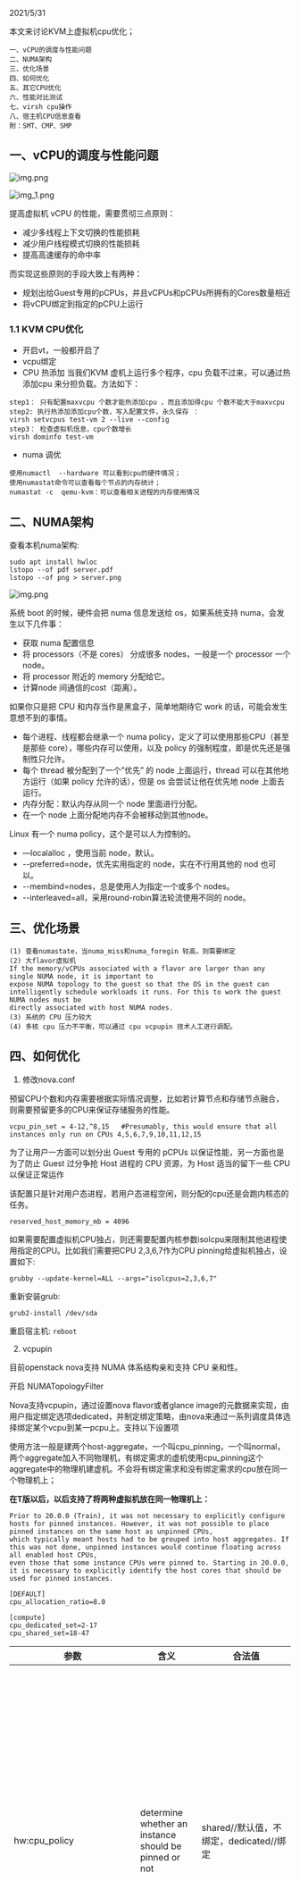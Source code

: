 2021/5/31本文来讨论KVM上虚拟机cpu优化；```一、vCPU的调度与性能问题二、NUMA架构三、优化场景四、如何优化五、其它CPU优化六、性能对比测试七、virsh cpu操作八、宿主机CPU信息查看附：SMT、CMP、SMP```## 一、vCPU的调度与性能问题![img.png](../openstack-nova/images/img.png)![img_1.png](../openstack-nova/images/img_1.png)提高虚拟机 vCPU 的性能，需要贯彻三点原则：- 减少多线程上下文切换的性能损耗- 减少用户线程模式切换的性能损耗- 提高高速缓存的命中率而实现这些原则的手段大致上有两种：- 规划出给Guest专用的pCPUs，并且vCPUs和pCPUs所拥有的Cores数量相近- 将vCPU绑定到指定的pCPU上运行### 1.1 KVM CPU优化- 开启vt，一般都开启了- vcpu绑定- CPU 热添加当我们KVM 虚机上运行多个程序，cpu 负载不过来，可以通过热添加cpu 来分担负载。方法如下：```step1： 只有配置maxvcpu 个数才能热添加cpu ，而且添加得cpu 个数不能大于maxvcpustep2: 执行热添加添加cpu个数，写入配置文件，永久保存 ：virsh setvcpus test-vm 2 --live --configstep3： 检查虚拟机信息，cpu个数增长virsh dominfo test-vm```- numa 调优```使用numactl  --hardware 可以看到cpu的硬件情况；使用numastat命令可以查看每个节点的内存统计；numastat -c  qemu-kvm：可以查看相关进程的内存使用情况```## 二、NUMA架构查看本机numa架构:```sudo apt install hwloclstopo --of pdf server.pdflstopo --of png > server.png```![img.png](../openstack-nova/images/img_2.png)系统 boot 的时候，硬件会把 numa 信息发送给 os，如果系统支持 numa，会发生以下几件事：- 获取 numa 配置信息- 将 processors（不是 cores） 分成很多 nodes，一般是一个 processor 一个 node。- 将 processor 附近的 memory 分配给它。- 计算node 间通信的cost（距离）。如果你只是把 CPU 和内存当作是黑盒子，简单地期待它 work 的话，可能会发生意想不到的事情。- 每个进程、线程都会继承一个 numa policy，定义了可以使用那些CPU（甚至是那些 core），哪些内存可以使用，以及 policy 的强制程度，即是优先还是强制性只允许。- 每个 thread 被分配到了一个”优先” 的 node 上面运行，thread 可以在其他地方运行（如果 policy 允许的话），但是 os 会尝试让他在优先地 node 上面去运行。- 内存分配：默认内存从同一个 node 里面进行分配。- 在一个 node 上面分配地内存不会被移动到其他node。Linux 有一个 numa policy，这个是可以人为控制的。- —localalloc ，使用当前 node，默认。- --preferred=node，优先实用指定的 node，实在不行用其他的 nod 也可以。- --membind=nodes，总是使用人为指定一个或多个 nodes。- --interleaved=all，采用round-robin算法轮流使用不同的 node。## 三、优化场景```(1) 查看numastate，当numa_miss和numa_foregin 较高，则需要绑定(2) 大flavor虚拟机If the memory/vCPUs associated with a flavor are larger than any single NUMA node, it is important to expose NUMA topology to the guest so that the OS in the guest can intelligently schedule workloads it runs. For this to work the guest NUMA nodes must bedirectly associated with host NUMA nodes.(3) 系统的 CPU 压力较大(4) 多核 cpu 压力不平衡，可以通过 cpu vcpupin 技术人工进行调配。```## 四、如何优化1. 修改nova.conf预留CPU个数和内存需要根据实际情况调整，比如若计算节点和存储节点融合，则需要预留更多的CPU来保证存储服务的性能。`vcpu_pin_set = 4-12,^8,15   #Presumably, this would ensure that all instances only run on CPUs 4,5,6,7,9,10,11,12,15`为了让用户一方面可以划分出 Guest 专用的 pCPUs 以保证性能，另一方面也是为了防止 Guest 过分争抢 Host 进程的 CPU 资源，为 Host 适当的留下一些 CPU 以保证正常运作该配置只是针对用户态进程，若用户态进程空闲，则分配的cpu还是会跑内核态的任务。`reserved_host_memory_mb = 4096`如果需要配置虚拟机CPU独占，则还需要配置内核参数isolcpu来限制其他进程使用指定的CPU。比如我们需要把CPU 2,3,6,7作为CPU pinning给虚拟机独占，设置如下:`grubby --update-kernel=ALL --args="isolcpus=2,3,6,7"`重新安装grub:`grub2-install /dev/sda`重启宿主机: `reboot`2. vcpupin目前openstack nova支持 NUMA 体系结构亲和支持 CPU 亲和性。开启 NUMATopologyFilterNova支持vcpupin，通过设置nova flavor或者glance image的元数据来实现，由用户指定绑定选项dedicated，并制定绑定策略，由nova来通过一系列调度具体选择绑定某个vcpu到某一pcpu上。支持以下设置项使用方法一般是建两个host-aggregate，一个叫cpu_pinning，一个叫normal，两个aggregate加入不同物理机，有绑定需求的虚机使用cpu_pinning这个aggregate中的物理机建虚机。不会将有绑定需求和没有绑定需求的cpu放在同一个物理机上；**在T版以后，以后支持了将两种虚拟机放在同一物理机上：**```Prior to 20.0.0 (Train), it was not necessary to explicitly configure hosts for pinned instances. However, it was not possible to place pinned instances on the same host as unpinned CPUs,which typically meant hosts had to be grouped into host aggregates. If this was not done, unpinned instances would continue floating across all enabled host CPUs,even those that some instance CPUs were pinned to. Starting in 20.0.0, it is necessary to explicitly identify the host cores that should be used for pinned instances.[DEFAULT]cpu_allocation_ratio=8.0[compute]cpu_dedicated_set=2-17cpu_shared_set=18-47```| 参数 | 含义 |  合法值 | NOTE | |-----|-----|---------|------|| hw:cpu_policy | determine whether an instance should be pinned or not  | shared//默认值，不绑定，dedicated//绑定 | shared: 不独占 pCPU 策略，允许 vCPUs 在不同的 pCPUs 间浮动，尽管 vCPUs 受到 NUMA node 的限制也是如此。 dedicated: 独占 pCPU 策略，Guest 的 vCPUs 将会严格的 pinned 到 pCPUs 的集合中。在没有明确配置 Guest NUMA Topology 的情况下，Nova 会将每个 vCPU 都作为一个 Socket 中的一个 Core；如果已经明确的配置了 Guest NUMA Topology 的话，那么虚拟机就会严格按照 Guest NUMA Topology 和 Host NUMA Topology 的映射关系将 vCPUs pinned to pCPUs，pCPUs 可能是一个 Core 或是一个 Thread，根据 Host 实际的处理器体系结构以及 CPU-THREAD-POLICY 来共同决定。此时的 CPU overcommit ratio 为 1.0（不支持 CPU 超配），避免 vCPU 的数量大于 Core 的数量导致的线程上下文切换损耗。 || hw:cpu_thread_policy | Customizing instance CPU thread pinning policies | prefer/isolate/require | prefer (default)：如果 Host 开启了超线程，则 vCPU 优先选择在 Siblings Thread 中运行，即所有的 vCPU 都只会考虑 siblings。例如：4 个逻辑核属于同一 NUMA，其中 CPU1 和 CPU2 属于相同物理核，CPU3 和 CPU4 属于不同的物理核，若此时创建一个 Flavor vCPU 为 4 的云主机会创建失败，因为 siblings 只有 [set([1, 2])]；否则，vCPU 优先选择在 Core 上运行。isolate（vCPU 性能最好）：vCPU 必须绑定到 Core 上。如果 Host 没有开启超线程，则理所当然会将 vCPU 绑定到 Core 上；相反，如果 Host 开启了超线程，则 vCPU 会被绑定到 Siblings Thread 的一个 Thread 中，并且其他的 vCPU 不会再被分配到该 Core 上，相当于 vCPU 独占一个 Core，避免 Siblings Thread 竞争。require（vCPU 数量最多）：vCPU 必须绑定到 Thread 上。Host 必须开启超线程，每个 vCPU 都会被绑定到 Thread 上，直到 Thread 用完为止。如果没有开启的话，那么该 Host 不会出现在 Nova Scheduler 的调度名单中。| hw:emulator_threads_policy | Customizing instance emulator thread pinning policies  | |for things like real-time instances, it may not be acceptable for emulator thread to steal time from instance CPUs. | | hw:numa_nodes=1/2|  To restrict an instance's vCPUs to a single host NUMA node | | Customizing instance NUMA placement policies ||hw:numa_mem | | | || hw:numa_cpus.N |  | | || hw:cpu_sockets hw:cpu_threads hw:cpu_cores | | |  Customizing instance CPU topologies || <vcpusched vcpus="0-3" scheduler="fifo" priority="1"/> | | | set_vcpu_realtime_scheduler create these elements for real-time instances and 'fifo' is the only scheduler policy we currently support |Note:It is not currently possible to request ``PCPU`` and ``VCPU`` resources in the same instance```openstack flavor set  dixiaoli-flavor  --property hw:cpu_policy=dedicated/share --property hw:cpu_thread_policy=isolate/prefer/requireopenstack flavor set --property hw:numa_nodes=1 dixiaoli-flavor  //To restrict an instance's vCPUs to a single host NUMA nodeopenstack flavor set --property hw:numa_nodes=2 dixiaoli-flavor // To force an instance's vCPUs to spread across two host NUMA nodesopenstack flavor set dixiaoli-flavor --property hw:numa_mem.0=215openstack flavor set dixiaoli-flavor --property hw:cpu_max_sockets=1```创建出来vcpu 绑定的guest vm，xml如下：```<vcpu placement='static' cpuset='2-3'>2</vcpu>      <cputune>        <vcpupin vcpu='0' cpuset='2'/>        <vcpupin vcpu='1' cpuset='3'/>      </cputune>```![img.png](../openstack-nova/images/img_4.png)![img.png](../openstack-nova/images/img_5.png)NOTE 1：只有设定 `hw:cpu_policy=dedicated` 时，`hw:cpu_thread_policy` 才会生效。后者设定的是 vCPU pinning to pCPU 的策略。NOTE 2：如果 pinned（isolate） 和 unpinned 的虚拟机运行在同一个 compute node，则会发生 CPU 竞争，因为 unpinned 的虚拟机不会考虑到 pinned 虚拟机的资源需求，由于 Cache 的影响，这将会严重的影响进行了 CPU 绑定的虚拟机的性能，尤其当两者同处一个 NUMA 节点时。所以，应该使用 Host Aggregate 来区分开 pinned 和 unpinned 的虚拟机，退一步来说，最起码也应该让两者运行在不同的 NUMA 节点上。而且如果一个 compute node 上运行的全是 pinned 虚拟机，那么这个 compute node 不建议配置超配比。NOTE 3：如果 cpu_thread_policy=prefer | require 时，Nova 的 Thread 分配策略是尽量先占满一个 Core，然后再使用下一个 Core 上的 Thread，尽量避免 Thread/Core 碎片影响到后面创建的虚拟机。查看cpupin情况：![img.png](../openstack-nova/images/img_3.png)3. vcpupin对迁移、疏散的影响## 五：其他cpu优化taskset和vcpupin区别Taskset是以task（也就是虚拟机）为单位，也就是以虚拟机上的所有cpu为一个单位，与物理机上的cpu进行绑定，它不能指定虚拟机上的某个vcpu与物理机上某个物理cpu进行绑定，其粒度较大。vcpupin命令就可以单独把虚拟机上的vcpu与物理机上的物理cpu进行绑定；isolcpu## 六、性能对比测试：**性能测试指标:**```top命令参数详解 https://www.cnblogs.com/jiahm/p/11867375.htmlload average: 1.15, 1.42, 1.44 — load average后面的三个数分别是1分钟、5分钟、15分钟的负载情况。load average数据是每隔5秒钟检查一次活跃的进程数，然后按特定算法计算出的数值。如果这个数除以逻辑CPU的数量，结果高于5的时候就表明系统在超负荷运转了。查看服务器上系统整体的CPU利用率，若大于90%，说明cpu的处理能力已经达到巅峰。查看各cpu的kernel time核user time，user time指的是系统非核心操作消耗的cpu时间，如果该值较高，说明cpu性能还有优化空间，通过算法优化、性能调优等方式可以进一步降低该值。vmstat一般vmstat工具的使用是通过两个数字参数来完成的，第一个参数是采样的时间间隔数，单位是秒，第二个参数是采样的次数，如r 表示运行队列(就是说多少个进程真的分配到CPU)，我测试的服务器目前CPU比较空闲，没什么程序在跑，当这个值超过了CPU数目，就会出现CPU瓶颈了。这个也和top的负载有关系，一般负载超过了3就比较高，超过了5就高，超过了10就不正常了，服务器的状态很危险。top的负载类似每秒的运行队列。如果运行队列过大，表示你的CPU很繁忙，一般会造成CPU使用率很高。b 表示阻塞的进程,这个不多说，进程阻塞，大家懂的。swpd 虚拟内存已使用的大小，如果大于0，表示你的机器物理内存不足了，如果不是程序内存泄露的原因，那么你该升级内存了或者把耗内存的任务迁移到其他机器。free   空闲的物理内存的大小，我的机器内存总共8G，剩余3415M。buff   Linux/Unix系统是用来存储，目录里面有什么内容，权限等的缓存，我本机大概占用300多Mcache cache直接用来记忆我们打开的文件,给文件做缓冲，我本机大概占用300多M(这里是Linux/Unix的聪明之处，把空闲的物理内存的一部分拿来做文件和目录的缓存，是为了提高 程序执行的性能，当程序使用内存时，buffer/cached会很快地被使用。)si  每秒从磁盘读入虚拟内存的大小，如果这个值大于0，表示物理内存不够用或者内存泄露了，要查找耗内存进程解决掉。我的机器内存充裕，一切正常。so  每秒虚拟内存写入磁盘的大小，如果这个值大于0，同上。bi  块设备每秒接收的块数量，这里的块设备是指系统上所有的磁盘和其他块设备，默认块大小是1024byte，我本机上没什么IO操作，所以一直是0，但是我曾在处理拷贝大量数据(2-3T)的机器上看过可以达到140000/s，磁盘写入速度差不多140M每秒bo 块设备每秒发送的块数量，例如我们读取文件，bo就要大于0。bi和bo一般都要接近0，不然就是IO过于频繁，需要调整。in 每秒CPU的中断次数，包括时间中断cs 每秒上下文切换次数，例如我们调用系统函数，就要进行上下文切换，线程的切换，也要进程上下文切换，这个值要越小越好，太大了，要考虑调低线程或者进程的数目,例如在apache和nginx这种web服务器中，我们一般做性能测试时会进行几千并发甚至几万并发的测试，选择web服务器的进程可以由进程或者线程的峰值一直下调，压测，直到cs到一个比较小的值，这个进程和线程数就是比较合适的值了。系统调用也是，每次调用系统函数，我们的代码就会进入内核空间，导致上下文切换，这个是很耗资源，也要尽量避免频繁调用系统函数。上下文切换次数过多表示你的CPU大部分浪费在上下文切换，导致CPU干正经事的时间少了，CPU没有充分利用，是不可取的。us 用户CPU时间，我曾经在一个做加密解密很频繁的服务器上，可以看到us接近100,r运行队列达到80(机器在做压力测试，性能表现不佳)。sy 系统CPU时间，如果太高，表示系统调用时间长，例如是IO操作频繁。id  空闲 CPU时间，一般来说，id + us + sy = 100,一般我认为id是空闲CPU使用率，us是用户CPU使用率，sy是系统CPU使用率。wt 等待IO CPU时间。```四、性能测试工具SPEC CPU2006```#!/bin/bashcd /root/cpu2006/./install.shecho "starting SPECCPU2006 at $(date)"source shrcbin/runspec --action=validate -o all -r 4 -c \ Example-linux64-amd64-gcc43.cfg allecho "SPECCPU2006 ends at $(date)"runspec脚本用到的参数中，--action=validate表示执行validate这个测试行为（包括编译、执行、结果检查、生成报告等步骤），-o all表示输出测试报告的文件格式为尽可能多的格式（包括html、pdf、text、csv、raw等），-r 4（等价于--rate --copies 4）表示本次将会使用4个并发进程执行rate类型的测试（这样可以最大限度地消耗分配的4个CPU线程资源），--config xx.cfg表示使用xx.cfg配置文件来运行本次测试，最后的all表示执行整型（int）和浮点型（fp）两种测试类型。runspec的参数比较多也比较复杂，可以参考其官方网站的文档[4]了解各个参数的细节。在执行完上面整合的测试脚本后，在SPEC CPU2006的主目录下的result目录中，就会出现关于本次运行测试的各种测试报告，本次示例使用的报告是HTML格式的CINT2006.001.ref.html（对整型的测试报告）和CFP2006.001.ref.html（对浮点型的测试报告）两个文件。在这两个报告文件中，在报告的第一部分中有总体的测试分数，在报告中部的结果表格中记录了各个具体的基准测试的得分情况。分别在非虚拟化的原生系统和KVM客户机系统执行SPEC CPU2006，然后对比它们的测试报告中的分数即可得到对KVM虚拟化环境中CPU虚拟化性能的评估。```## 七、virsh cpu操作```cpu-stats 宿主机和虚拟机cpu 运行时间状态[root@192.168.118.14 ~]#virsh cpu-stats centosCPU0:    cpu_time           131.344620748 seconds    vcpu_time           78.559064700 secondsCPU1:    cpu_time           145.769793063 seconds    vcpu_time           81.011781142 secondsCPU2:    cpu_time           132.633396527 seconds    vcpu_time           12.782286092 secondsCPU3:    cpu_time            49.708745382 seconds    vcpu_time           11.473885669 secondsTotal:    cpu_time           459.456555720 seconds    user_time            8.220000000 seconds    system_time         17.180000000 seconds   vcpucount 查看虚拟机 vcpu 的配置数量[root@192.168.118.14 ~]#virsh vcpucount centosmaximum      config         2maximum      live           2current      config         2current      live           2   vcpuinfo 查看 vcpu 详细信息，vcpu0 运行在宿主机的 cpu0 上。[root@192.168.118.14 ~]#virsh vcpuinfo cirrosVCPU:           0CPU:            3State:          runningCPU time:       8.1sCPU Affinity:   yyyy  vcpu 亲和性绑定使用 virsh vcpuinfo 命令查看实例 vcpu 和 物理 cpu 的对应关系[root@192.168.118.11 ~]#virsh vcpuinfo cirrosVCPU:           0CPU:            2State:          runningCPU time:       3.5sCPU Affinity:   yyyy  VCPU:           1CPU:            3State:          runningCPU time:       1.0sCPU Affinity:   yyyy可以发现， vcpu0 绑定到物理 cpu2 上， vcpu1 绑定到物理 cpu3 上。 使用 emulatorpin 命令可以查看虚拟机可以使用哪些物理逻辑 cpu[root@192.168.118.11 ~]#virsh emulatorpin cirrosemulator: CPU Affinity----------------------------------       *: 0-3宿主机本身有 4个 cpu。 意味着 cirros 虚拟机可以随意在这 4个cpu上切换。 在线绑定虚拟机 cpu可以强制将虚拟机绑定到一个 cpu 区间。例如，将虚拟机 cirros 的 vcpu 绑定在 1-3 区间调度。[root@192.168.118.11 ~]#virsh emulatorpin cirros 1-3[root@192.168.118.11 ~]#virsh emulatorpin cirrosemulator: CPU Affinity----------------------------------       *: 1-3这样，就绑定了虚拟机在 1-3 cpu 区间之类切换。 上面是为虚拟机设置一个物理 cpu 区间，如果要一对一绑定就需要使用 vcpupin[root@192.168.118.11 ~]#virsh vcpuinfo cirrosVCPU:           0CPU:            3State:          runningCPU time:       3.6sCPU Affinity:   yyyy  VCPU:           1CPU:            2State:          runningCPU time:       1.0sCPU Affinity:   yyyy  # 将vcpu0 绑定到 cpu0[root@192.168.118.11 ~]#virsh vcpupin cirros 0 0# 将 vcpu1 绑定到 cpu1[root@192.168.118.11 ~]#virsh vcpupin cirros 1 1[root@192.168.118.11 ~]#virsh vcpuinfo cirrosVCPU:           0CPU:            0State:          runningCPU time:       3.6sCPU Affinity:   y---  VCPU:           1CPU:            1State:          runningCPU time:       1.0sCPU Affinity:   -y--cpu 绑定技术原理：cpu绑定实际上是 Libvirt 通过 cgroup 来实现的，通过cgroup直接去绑定KVM 虚拟机进程。cgroup 不仅可以做 cpu 绑定，还可以限制虚拟机磁盘、网络资源控制。 动态调配 vcpu 个数（可增大不可减少） 在 kvm 中可动态的调整 vcpu 的个数，简单理解就是，设置一个 vcpu 最大值，这个最大值肯定是要大于当前 vcpu 数量的，然后就可以在 当前 vcpu 数量和 设置的最大vcpu数量之间 动态的调整 vcpu 的个数，如下示例演示：（1）在虚拟机关闭的情况下，调整 vcpu 最大支持的数目[root@192.168.118.14 ~]#virsh list --allId    Name                           State----------------------------------------------------76    centos                         running-     cirros                         shut off   # 查看虚拟机 cirros 目前主机信息[root@192.168.118.14 ~]#virsh dominfo cirrosId:             -Name:           cirrosUUID:           b7acba73-f70c-4c59-b144-cc20a7665ad4OS Type:        hvmState:          shut offCPU(s):         1Max memory:     1048576 KiBUsed memory:    0 KiBPersistent:     yesAutostart:      disableManaged save:   noSecurity model: selinuxSecurity DOI:   0  # 关机状态下修改虚拟机 cirros 最大支持的 vcpu 个数[root@192.168.118.14 ~]#virsh setvcpus cirros --maximum 4 --config   （2）开机状态下动态的调整 vcpu 的数目# 开启虚拟机[root@192.168.118.14 ~]#virsh start cirrosDomain cirros started  # 查看开机 虚拟机 cirros 主机信息[root@192.168.118.14 ~]#virsh dominfo cirrosId:             89Name:           cirrosUUID:           b7acba73-f70c-4c59-b144-cc20a7665ad4OS Type:        hvmState:          runningCPU(s):         1CPU time:       8.0sMax memory:     1048576 KiBUsed memory:    1048576 KiBPersistent:     yesAutostart:      disableManaged save:   noSecurity model: selinuxSecurity DOI:   0Security label: system_u:system_r:svirt_t:s0:c123,c791 (permissive)  # 动态调整 vcpu 为 2[root@192.168.118.14 ~]#virsh setvcpus cirros 2  # 查看调整 vcpu 是否成功[root@192.168.118.14 ~]#virsh dominfo cirrosId:             89Name:           cirrosUUID:           b7acba73-f70c-4c59-b144-cc20a7665ad4OS Type:        hvmState:          runningCPU(s):         2CPU time:       20.7sMax memory:     1048576 KiBUsed memory:    1048576 KiBPersistent:     yesAutostart:      disableManaged save:   noSecurity model: selinuxSecurity DOI:   0Security label: system_u:system_r:svirt_t:s0:c123,c791 (permissive) 或者通过文件查看cpu绑定信息ps -ef |grep 6f59croot@controller1:~/deploy# cat  /proc/19811/task/19811/status   | grep CpusCpus_allowed:   ffff,ffffffffCpus_allowed_list:  0-47```## 八、宿主机cpu信息查看```dmesg | grep -i numa // 查看是否支持numacat /proc/cpuinfo |grep "physical id"|sort |uniq|wc -l //查看物理cpucat /proc/cpuinfo |grep "processor"|wc -l   //查看逻辑cpucat /proc/cpuinfo |grep "cores"|uniq   //查看单个cpu核数 lscpu // 查看宿主机cpu资源virsh nodeinfo //查看宿主机资源virsh capabilities //查看宿主机mpstat -P ALL //查看cpu负载 apt install sysstatnumactl --hardware //查看当前物理服务器的 NUMA 拓扑numastat //查看numa运行情况```## 附：SMT、CMP、SMP```（1）SMT，同时多线程Simultaneous multithreading，简称SMT。SMT可通过复制处理器上的结构状态，让同一个处理器上的多个线程同步执行并共享处理器的执行资源，可最大限度地实现宽发射、乱序的超标量处理，提高处理器运算部件的利用率，缓和由于数据相关或Cache未命中带来的访问内存延时。当没有多个线程可用时，SMT处理器几乎和传统的宽发射超标量处理器一样。SMT最具吸引力的是只需小规模改变处理器核心的设计，几乎不用增加额外的成本就可以显著地提升效能。多线程技术则可以为高速的运算核心准备更多的待处理数据，减少运算核心的闲置时间。这对于桌面低端系统来说无疑十分具有吸引力。Intel从3.06GHz Pentium 4开始，所有处理器都将支持SMT技术。 Intel的hyper-threading其实就是 two-thread SMT.（2）CMP, 片上多处理器（Chip multiprocessors，简称CMP）CMP是由美国斯坦福大学提出的，其思想是将大规模并行处理器中的SMP（对称多处理器）集成到同一芯片内，各个处理器并行执行不同的进程。与CMP比较， SMT处理器结构的灵活性比较突出。但是，当半导体工艺进入0.18微米以后，线延时已经超过了门延迟，要求微处理器的设计通过划分许多规模更小、局部性更好的基本单元结构来进行。相比之下，由于CMP结构已经被划分成多个处理器核来设计，每个核都比较简单，有利于优化设计，因此更有发展前途。目前，IBM 的Power 4芯片和Sun的 MAJC5200芯片都采用了CMP结构。多核处理器可以在处理器内部共享缓存，提高缓存利用率，同时简化多处理器系统设计的复杂度。（3）SMP，对称多处理器（Symmetric Multi-Processors，简称SMP）是指在一个计算机上汇集了一组处理器(多CPU),各CPU之间共享内存子系统以及总线结构。在这种技术的支持下，一个服务器系统可以同时运行多个处理器，并共享内存和其他的主机资源。像双至强，也就是我们所说的二路，这是在对称处理器系统中最常见的一种（至强MP可以支持到四路，AMD Opteron可以支持1-8路）。也有少数是16路的。但是一般来讲，SMP结构的机器可扩展性较差，很难做到100个以上多处理器，常规的一般是8个到16个，不过这对于多数的用户来说已经够用了。在高性能服务器和工作站级主板架构中最为常见，像UNIX服务器可支持最多256个CPU的系统，其实qemu从代码设计上也是最大支持256个virtual cpu。socket、core、thread（1）socket就是主板上插cpu的槽的数目，也即管理员说的”路“（2）core就是我们平时说的”核“，即双核，4核等（3）thread就是每个core的硬件线程数，即超线程```## reference:- https://opendev.org/openstack/nova/src/branch/stable/ussuri/doc/source/contributor/testing/libvirt-numa.rst- https://opendev.org/openstack/nova/src/branch/stable/ussuri/doc/source/admin/cpu-topologies.rst- https://blog.csdn.net/Candy_GL/article/details/82966623